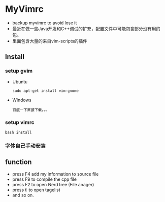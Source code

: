 MyVimrc
===

- backup myvimrc to avoid lose it
- 最近在做一些Java开发和C++调试的扩充，配置文件中可能包含部分没有用的包。
- 里面包含大量的来自vim-scripts的插件

Install
---

### setup gvim
- Ubuntu

    `sudo apt-get install vim-gnome`

- Windows

    `百度一下直接下载。。。 `

### setup vimrc

`bash install`

### 字体自己手动安装

function
---
- press F4 add my information to source file
- press F9 to compile the cpp file
- press F2 to open NerdTree (File anager)
- press tl to open tagelist
- and so on.

